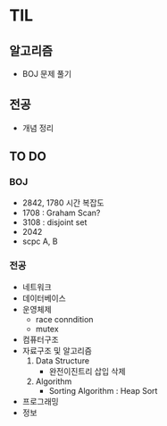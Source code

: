 # TIL
## 알고리즘
- BOJ 문제 풀기
## 전공
- 개념 정리

## TO DO
### BOJ
- 2842, 1780 시간 복잡도
- 1708 : Graham Scan?
- 3108 : disjoint set
- 2042
- scpc A, B

### 전공
- 네트워크
- 데이터베이스
- 운영체제
	+ race conndition
	+ mutex
- 컴퓨터구조
- 자료구조 및 알고리즘
	1. Data Structure
		- 완전이진트리 삽입 삭제
	2. Algorithm
		- Sorting Algorithm : Heap Sort
- 프로그래밍
- 정보